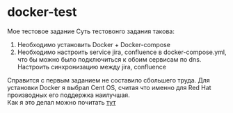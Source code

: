 # docker-test
Мое тестовое задание
Суть тестовонго задания такова: 
1. Необходимо установить Docker + Docker-compose
2. Необходимо настроить service jira, confluence в docker-compose.yml, что бы можно было подключиться к обоим сервисам по dns. Настроить синхронизацию между jira, confluence

Справится с первым заданием не составило сбольшего труда. Для установки Docker я выбрал Cent OS, считая что именно для Red Hat производных его поддержка наилучшая.  
Как я это делал можно почитать [тут](https://www.digitalocean.com/community/tutorials/how-to-install-and-use-docker-on-centos-7)
